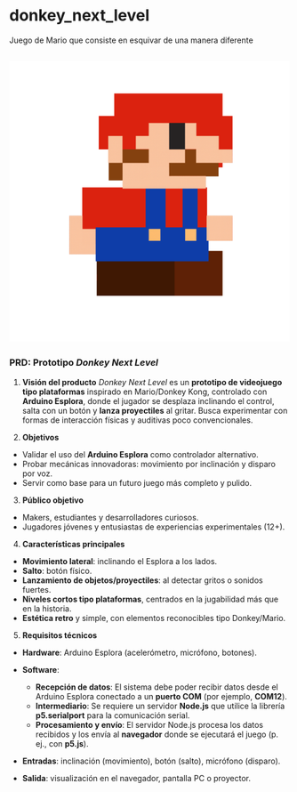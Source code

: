 # donkey_next_level
Juego de Mario que consiste en esquivar de una manera diferente 

![Mario](1Boceto.png)
---

### **PRD: Prototipo *Donkey Next Level***

1. **Visión del producto**
   *Donkey Next Level* es un **prototipo de videojuego tipo plataformas** inspirado en Mario/Donkey Kong, controlado con **Arduino Esplora**, donde el jugador se desplaza inclinando el control, salta con un botón y **lanza proyectiles** al gritar. Busca experimentar con formas de interacción físicas y auditivas poco convencionales.

2. **Objetivos**

* Validar el uso del **Arduino Esplora** como controlador alternativo.
* Probar mecánicas innovadoras: movimiento por inclinación y disparo por voz.
* Servir como base para un futuro juego más completo y pulido.

3. **Público objetivo**

* Makers, estudiantes y desarrolladores curiosos.
* Jugadores jóvenes y entusiastas de experiencias experimentales (12+).

4. **Características principales**

* **Movimiento lateral**: inclinando el Esplora a los lados.
* **Salto**: botón físico.
* **Lanzamiento de objetos/proyectiles**: al detectar gritos o sonidos fuertes.
* **Niveles cortos tipo plataformas**, centrados en la jugabilidad más que en la historia.
* **Estética retro** y simple, con elementos reconocibles tipo Donkey/Mario.

5. **Requisitos técnicos**

* **Hardware**: Arduino Esplora (acelerómetro, micrófono, botones).
* **Software**:

  * **Recepción de datos**: El sistema debe poder recibir datos desde el Arduino Esplora conectado a un **puerto COM** (por ejemplo, **COM12**).
  * **Intermediario**: Se requiere un servidor **Node.js** que utilice la librería **p5.serialport** para la comunicación serial.
  * **Procesamiento y envío**: El servidor Node.js procesa los datos recibidos y los envía al **navegador** donde se ejecutará el juego (p. ej., con **p5.js**).
* **Entradas**: inclinación (movimiento), botón (salto), micrófono (disparo).
* **Salida**: visualización en el navegador, pantalla PC o proyector.

